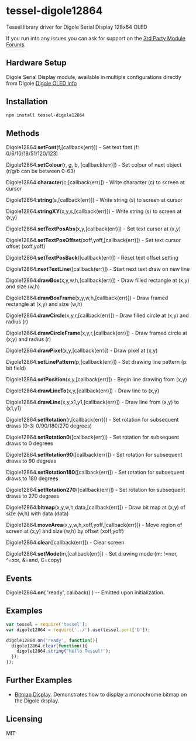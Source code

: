 tessel-digole12864
==================

Tessel library driver for Digole Serial Display 128x64 OLED


If you run into any issues you can ask for support on the [3rd Party Module Forums](https://forums.tessel.io/t/oled-display/1236).

Hardware Setup
--------------

Digole Serial Display module, available in multiple configurations directly from Digole [Digole OLED Info](http://www.digole.com/index.php?productID=540)


Installation
------------

```sh
npm install tessel-digole12864
```



Methods
-------

Digole12864.**setFont**(f,[callback(err)]) - Set text font (f: 0/6/10/18/51/120/123)

Digole12864.**setColour**(r, g, b, [callback(err)]) - Set colour of next object (r/g/b can be between 0-63)

Digole12864.**character**(c,[callback(err)]) - Write character (c) to screen at cursor

Digole12864.**string**(s,[callback(err)]) - Write string (s) to screen at cursor

Digole12864.**stringXY**(x,y,s,[callback(err)]) - Write string (s) to screen at (x,y)

Digole12864.**setTextPosAbs**(x,y,[callback(err)]) - Set text cursor at (x,y)

Digole12864.**setTextPosOffset**(xoff,yoff,[callback(err)]) - Set text cursor offset (xoff,yoff)

Digole12864.**setTextPosBack**([callback(err)]) - Reset text offset setting

Digole12864.**nextTextLine**([callback(err)]) - Start next text draw on new line

Digole12864.**drawBox**(x,y,w,h,[callback(err)]) - Draw filled rectangle at (x,y) and size (w,h)

Digole12864.**drawBoxFrame**(x,y,w,h,[callback(err)]) - Draw framed rectangle at (x,y) and size (w,h)

Digole12864.**drawCircle**(x,y,r,[callback(err)]) - Draw filled circle at (x,y) and radius (r)

Digole12864.**drawCircleFrame**(x,y,r,[callback(err)]) - Draw framed circle at (x,y) and radius (r)

Digole12864.**drawPixel**(x,y,[callback(err)]) - Draw pixel at (x,y)

Digole12864.**setLinePattern**(p,[callback(err)]) - Set drawing line pattern (p: bit field)

Digole12864.**setPosition**(x,y,[callback(err)]) - Begin line drawing from (x,y)

Digole12864.**drawLineTo**(x,y,[callback(err)]) - Draw line to (x,y)

Digole12864.**drawLine**(x,y,x1,y1,[callback(err)]) - Draw line from (x,y) to (x1,y1)

Digole12864.**setRotation**(r,[callback(err)]) - Set rotation for subsequent draws (0-3: 0/90/180/270 
degrees)

Digole12864.**setRotation0**([callback(err)]) - Set rotation for subsequent draws to 0 degrees

Digole12864.**setRotation90**([callback(err)]) - Set rotation for subsequent draws to 90 degrees

Digole12864.**setRotation180**([callback(err)]) - Set rotation for subsequent draws to 180 degrees

Digole12864.**setRotation270**([callback(err)]) - Set rotation for subsequent draws to 270 degrees

Digole12864.**bitmap**(x,y,w,h,data,[callback(err)]) - Draw bit map at (x,y) of size (w,h) with data (data)

Digole12864.**moveArea**(x,y,w,h,xoff,yoff,[callback(err)]) - Move region of screen at (x,y) and size (w,h) 
by offset (xoff,yoff)

Digole12864.**clear**([callback(err)]) - Clear screen

Digole12864.**setMode**(m,[callback(err)]) - Set drawing mode (m: !=nor, ^=xor, &=and, C=copy)


Events
------

Digole12864.**on**( 'ready', callback() ) -- Emitted upon initialization.  


Examples
--------

```js
var tessel = require('tessel');
var digole12864 = require('../').use(tessel.port['D']);

digole12864.on('ready', function(){
  digole12864.clear(function(){
    digole12864.string("Hello Tessel!");
  });
});
```

Further Examples
----------------

* [Bitmap Display](examples/bitmap.js). Demonstrates how to display a monochrome bitmap on the Digole display.


Licensing
---------

MIT
